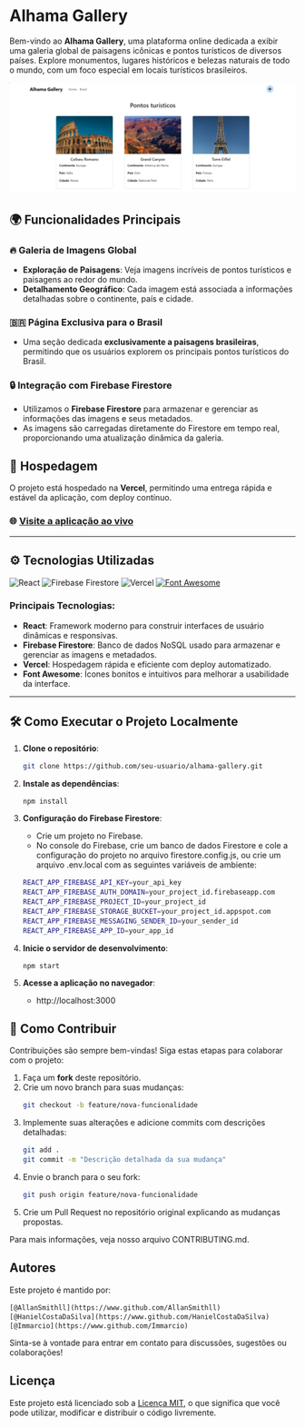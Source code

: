 # Alhama Gallery

Bem-vindo ao **Alhama Gallery**, uma plataforma online dedicada a exibir uma galeria global de paisagens icônicas e pontos turísticos de diversos países. Explore monumentos, lugares históricos e belezas naturais de todo o mundo, com um foco especial em locais turísticos brasileiros.

![Preview Alhama Gallery](src/assets/alhama-gallery-preview.png)

## 🌍 Funcionalidades Principais

### 🔥 Galeria de Imagens Global

- **Exploração de Paisagens**: Veja imagens incríveis de pontos turísticos e paisagens ao redor do mundo.
- **Detalhamento Geográfico**: Cada imagem está associada a informações detalhadas sobre o continente, país e cidade.

### 🇧🇷 Página Exclusiva para o Brasil

- Uma seção dedicada **exclusivamente a paisagens brasileiras**, permitindo que os usuários explorem os principais pontos turísticos do Brasil.

### 🔒 Integração com Firebase Firestore

- Utilizamos o **Firebase Firestore** para armazenar e gerenciar as informações das imagens e seus metadados.
- As imagens são carregadas diretamente do Firestore em tempo real, proporcionando uma atualização dinâmica da galeria.

## 🚀 Hospedagem

O projeto está hospedado na **Vercel**, permitindo uma entrega rápida e estável da aplicação, com deploy contínuo.

### 🌐 [Visite a aplicação ao vivo](https://alhama-gallery.vercel.app/)

---

## ⚙️ Tecnologias Utilizadas

![React](https://img.shields.io/badge/-React-000000?style=for-the-badge&logo=react&logoColor=white)
![Firebase Firestore](https://img.shields.io/badge/-Firebase-ffca28?style=for-the-badge&logo=firebase&logoColor=white)
![Vercel](https://img.shields.io/badge/-Vercel-000?style=for-the-badge&logo=vercel&logoColor=white)
[![Font Awesome](https://img.shields.io/badge/-Font%20Awesome-339AF0?style=for-the-badge&logo=font-awesome&logoColor=white)](https://fontawesome.com/)

### Principais Tecnologias:

- **React**: Framework moderno para construir interfaces de usuário dinâmicas e responsivas.
- **Firebase Firestore**: Banco de dados NoSQL usado para armazenar e gerenciar as imagens e metadados.
- **Vercel**: Hospedagem rápida e eficiente com deploy automatizado.
- **Font Awesome**: Ícones bonitos e intuitivos para melhorar a usabilidade da interface.

---

## 🛠️ Como Executar o Projeto Localmente

1. **Clone o repositório**:

   ```bash
   git clone https://github.com/seu-usuario/alhama-gallery.git

   ```

2. **Instale as dependências**:

   ```bash
   npm install

   ```

3. **Configuração do Firebase Firestore**:
   - Crie um projeto no Firebase.
   - No console do Firebase, crie um banco de dados Firestore e cole a configuração do projeto no arquivo firestore.config.js, ou crie um arquivo .env.local com as seguintes variáveis de ambiente:
    ```bash
    REACT_APP_FIREBASE_API_KEY=your_api_key
    REACT_APP_FIREBASE_AUTH_DOMAIN=your_project_id.firebaseapp.com
    REACT_APP_FIREBASE_PROJECT_ID=your_project_id
    REACT_APP_FIREBASE_STORAGE_BUCKET=your_project_id.appspot.com
    REACT_APP_FIREBASE_MESSAGING_SENDER_ID=your_sender_id
    REACT_APP_FIREBASE_APP_ID=your_app_id

4. **Inicie o servidor de desenvolvimento**:
    ```npm start
    npm start

5. **Acesse a aplicação no navegador**:
    - http://localhost:3000

## 🤝 Como Contribuir

Contribuições são sempre bem-vindas! Siga estas etapas para colaborar com o projeto:

1. Faça um **fork** deste repositório.
2. Crie um novo branch para suas mudanças:
    ```bash
    git checkout -b feature/nova-funcionalidade
3. Implemente suas alterações e adicione commits com descrições detalhadas:
    ```bash
    git add .
    git commit -m "Descrição detalhada da sua mudança"
4. Envie o branch para o seu fork:
    ```bash
    git push origin feature/nova-funcionalidade
5. Crie um Pull Request no repositório original explicando as mudanças propostas.

Para mais informações, veja nosso arquivo CONTRIBUTING.md.

## Autores

Este projeto é mantido por:

    [@AllanSmithll](https://www.github.com/AllanSmithll)
    [@HanielCostaDaSilva](https://www.github.com/HanielCostaDaSilva)
    [@Immarcio](https://www.github.com/Immarcio)

Sinta-se à vontade para entrar em contato para discussões, sugestões ou colaborações!

## Licença

Este projeto está licenciado sob a [Licença MIT](/LICENSE), o que significa que você pode utilizar, modificar e distribuir o código livremente.
